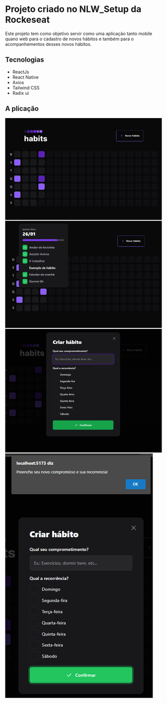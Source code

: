 # Projeto criado no NLW_Setup da Rockeseat
Este projeto tem como objetivo servir como uma aplicação tanto mobile quano web para o cadastro de novos hábitos e também para o acompanhementos desses novos hábitos.

## Tecnologias
- ReactJs
- React Native
- Axios
- Tailwind CSS
- Radix ui

## A plicação
![Tela incial](imag/imag_01.png)
![Verificação de hábitos](imag/imag_02.png)
![Tela de cadasto novos hábitos](imag/imag_03.png)
![Validação para cadastro de dados](imag/imag_04.png)